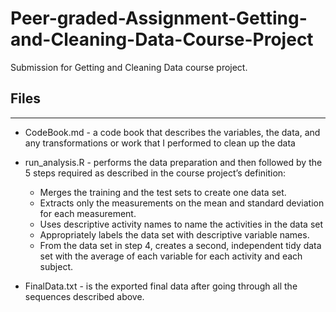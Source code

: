 # Peer-graded-Assignment-Getting-and-Cleaning-Data-Course-Project 

Submission for Getting and Cleaning Data course project.

## Files ##
-----------------------------------------------------
* CodeBook.md -
  a code book that describes the variables, the data, and any transformations or work that I performed to clean up the data

* run_analysis.R -
  performs the data preparation and then followed by the 5 steps required as described in the course project’s definition:
    * Merges the training and the test sets to create one data set.
    * Extracts only the measurements on the mean and standard deviation for each measurement.
    * Uses descriptive activity names to name the activities in the data set
    * Appropriately labels the data set with descriptive variable names.
    * From the data set in step 4, creates a second, independent tidy data set with the average of each variable for each activity and each subject.
* FinalData.txt -
  is the exported final data after going through all the sequences described above.
